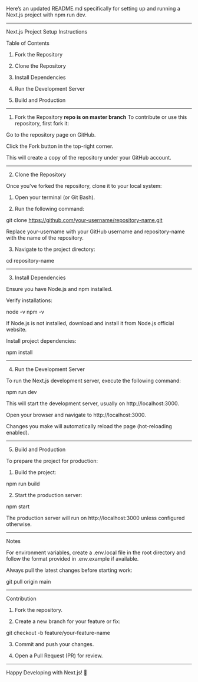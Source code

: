 Here’s an updated README.md specifically for setting up and running a Next.js project with npm run dev.


---

Next.js Project Setup Instructions

Table of Contents

1. Fork the Repository


2. Clone the Repository


3. Install Dependencies


4. Run the Development Server


5. Build and Production




---

1. Fork the Repository
**repo is on master branch**
To contribute or use this repository, first fork it:

Go to the repository page on GitHub.

Click the Fork button in the top-right corner.

This will create a copy of the repository under your GitHub account.



---

2. Clone the Repository

Once you've forked the repository, clone it to your local system:

1. Open your terminal (or Git Bash).


2. Run the following command:

git clone https://github.com/your-username/repository-name.git

Replace your-username with your GitHub username and repository-name with the name of the repository.


3. Navigate to the project directory:

cd repository-name




---

3. Install Dependencies

Ensure you have Node.js and npm installed.

Verify installations:

node -v
npm -v

If Node.js is not installed, download and install it from Node.js official website.

Install project dependencies:

npm install



---

4. Run the Development Server

To run the Next.js development server, execute the following command:

npm run dev

This will start the development server, usually on http://localhost:3000.

Open your browser and navigate to http://localhost:3000.

Changes you make will automatically reload the page (hot-reloading enabled).



---

5. Build and Production

To prepare the project for production:

1. Build the project:

npm run build


2. Start the production server:

npm start



The production server will run on http://localhost:3000 unless configured otherwise.


---

Notes

For environment variables, create a .env.local file in the root directory and follow the format provided in .env.example if available.

Always pull the latest changes before starting work:

git pull origin main



---

Contribution

1. Fork the repository.


2. Create a new branch for your feature or fix:

git checkout -b feature/your-feature-name


3. Commit and push your changes.


4. Open a Pull Request (PR) for review.




---

Happy Developing with Next.js! 🚀


